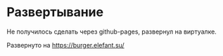 # Развертывание

Не получилось сделать через github-pages, развернул на виртуалке.

Развернуто на https://burger.elefant.su/